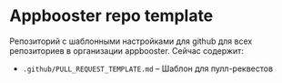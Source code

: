 # Appbooster repo template

Репозиторий с шаблонными настройками для github для всех репозиториев в организации appbooster. Сейчас содержит:

* `.github/PULL_REQUEST_TEMPLATE.md` – Шаблон для пулл-реквестов


